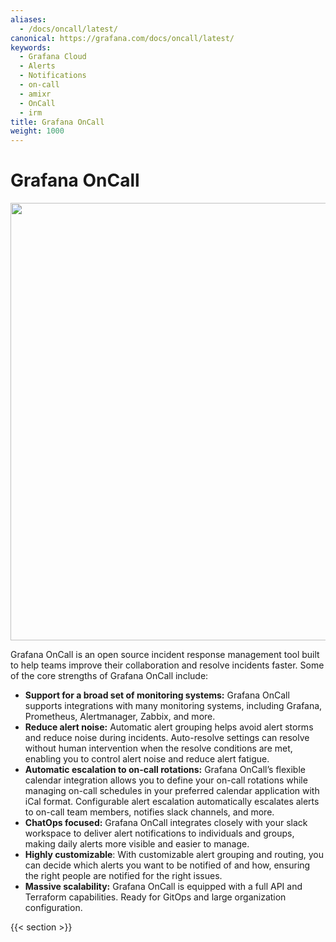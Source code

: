 ```yaml
---
aliases:
  - /docs/oncall/latest/
canonical: https://grafana.com/docs/oncall/latest/
keywords:
  - Grafana Cloud
  - Alerts
  - Notifications
  - on-call
  - amixr
  - OnCall
  - irm
title: Grafana OnCall
weight: 1000
---
```


# Grafana OnCall

<img src="/static/img/docs/oncall/oncall-logo.png" class="no-shadow" width="700px">

Grafana OnCall is an open source incident response management tool built to help teams improve their collaboration and
resolve incidents faster. Some of the core strengths of Grafana OnCall include:

- **Support for a broad set of monitoring systems:** Grafana OnCall supports integrations with many monitoring systems,
  including Grafana, Prometheus, Alertmanager, Zabbix, and more.
- **Reduce alert noise:** Automatic alert grouping helps avoid alert storms and reduce noise during incidents.
  Auto-resolve settings can resolve without human intervention when the resolve conditions are met, enabling you to
  control alert noise and reduce alert fatigue.
- **Automatic escalation to on-call rotations:** Grafana OnCall’s flexible calendar integration allows you to define
  your on-call rotations while managing on-call schedules in your preferred calendar application with iCal format.
  Configurable alert escalation automatically escalates alerts to on-call team members, notifies slack channels, and more.
- **ChatOps focused:** Grafana OnCall integrates closely with your slack workspace to deliver alert notifications to
  individuals and groups, making daily alerts more visible and easier to manage.
- **Highly customizable**: With customizable alert grouping and routing, you can decide which alerts you want to be
  notified of and how, ensuring the right people are notified for the right issues.
- **Massive scalability:** Grafana OnCall is equipped with a full API and Terraform capabilities. Ready for GitOps
  and large organization configuration.

{{< section >}}
